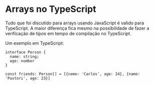 # Arrays no TypeScript

Tudo que foi discutido para arrays usando JavaScript é valido para TypeScript. A maior diferença fica mesmo na possibilidade de fazer a verificação de tipos em tempo de compilação no TypeScript.

Um exemplo em TypeScript:

```
interface Person {
  name: string;
  age: number
}

const friends: Person[] = [{name: 'Carlos', age: 24}, {name: 'Pastori', age: 23}]

```